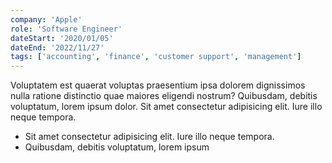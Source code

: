 ```yaml
---
company: 'Apple'
role: 'Software Engineer'
dateStart: '2020/01/05'
dateEnd: '2022/11/27'
tags: ['accounting', 'finance', 'customer support', 'management']
---
```


Voluptatem est quaerat voluptas praesentium ipsa dolorem dignissimos nulla ratione
distinctio quae maiores eligendi nostrum? Quibusdam, debitis voluptatum, lorem ipsum
dolor. Sit amet consectetur adipisicing elit. Iure illo neque tempora.

-   Sit amet consectetur adipisicing elit. Iure illo neque tempora.
-   Quibusdam, debitis voluptatum, lorem ipsum

